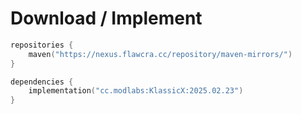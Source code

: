 
# Download / Implement

```kt
repositories {
    maven("https://nexus.flawcra.cc/repository/maven-mirrors/")
}

dependencies {
    implementation("cc.modlabs:KlassicX:2025.02.23")
}

```